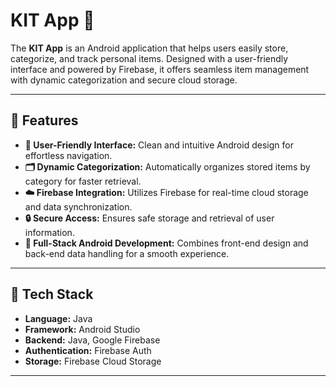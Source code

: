 # KIT App 🧰

The **KIT App** is an Android application that helps users easily store, categorize, and track personal items. Designed with a user-friendly interface and powered by Firebase, it offers seamless item management with dynamic categorization and secure cloud storage.

---

## 🚀 Features

- **📱 User-Friendly Interface:** Clean and intuitive Android design for effortless navigation.  
- **🗂️ Dynamic Categorization:** Automatically organizes stored items by category for faster retrieval.  
- **☁️ Firebase Integration:** Utilizes Firebase for real-time cloud storage and data synchronization.  
- **🔒 Secure Access:** Ensures safe storage and retrieval of user information.  
- **🔄 Full-Stack Android Development:** Combines front-end design and back-end data handling for a smooth experience.

---

## 🧩 Tech Stack

- **Language:** Java  
- **Framework:** Android Studio  
- **Backend:** Java, Google Firebase
- **Authentication:** Firebase Auth 
- **Storage:** Firebase Cloud Storage 

---

